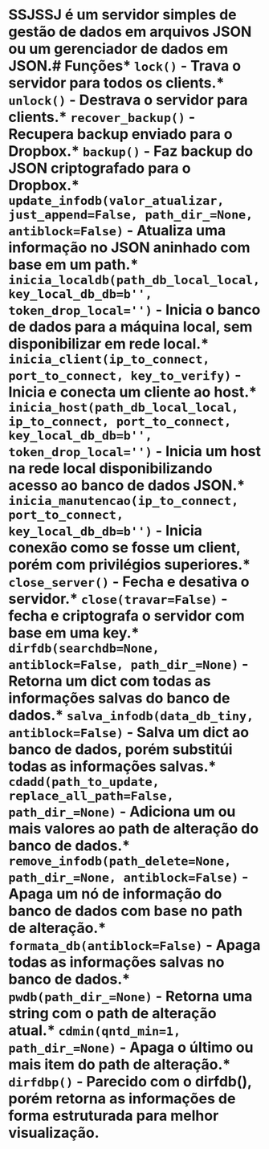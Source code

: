 # SSJ**SSJ** é um servidor simples de gestão de dados em arquivos JSON ou um gerenciador de dados em JSON.# Funções* `lock()` - Trava o servidor para todos os clients.* `unlock()` - Destrava o servidor para clients.* `recover_backup()` - Recupera backup enviado para o Dropbox.* `backup()` - Faz backup do JSON criptografado para o Dropbox.* `update_infodb(valor_atualizar, just_append=False, path_dir_=None, antiblock=False)` - Atualiza uma informação no JSON aninhado com base em um path.* `inicia_localdb(path_db_local_local, key_local_db_db=b'', token_drop_local='')` - Inicia o banco de dados para a máquina local, sem disponibilizar em rede local.* `inicia_client(ip_to_connect, port_to_connect, key_to_verify)` - Inicia e conecta um cliente ao host.* `inicia_host(path_db_local_local, ip_to_connect, port_to_connect, key_local_db_db=b'', token_drop_local='')` - Inicia um host na rede local disponibilizando acesso ao banco de dados JSON.* `inicia_manutencao(ip_to_connect, port_to_connect, key_local_db_db=b'')` - Inicia conexão como se fosse um client, porém com privilégios superiores.* `close_server()` - Fecha e desativa o servidor.* `close(travar=False)` - fecha e criptografa o servidor com base em uma key.* `dirfdb(searchdb=None, antiblock=False, path_dir_=None)` - Retorna um dict com todas as informações salvas do banco de dados.* `salva_infodb(data_db_tiny, antiblock=False)` - Salva um dict ao banco de dados, porém substitúi todas as informações salvas.* `cdadd(path_to_update, replace_all_path=False, path_dir_=None)` - Adiciona um ou mais valores ao path de alteração do banco de dados.* `remove_infodb(path_delete=None, path_dir_=None, antiblock=False)` - Apaga um nó de informação do banco de dados com base no path de alteração.* `formata_db(antiblock=False)` - Apaga todas as informações salvas no banco de dados.* `pwdb(path_dir_=None)` - Retorna uma string com o path de alteração atual.* `cdmin(qntd_min=1, path_dir_=None)` - Apaga o último ou mais item do path de alteração.* `dirfdbp()` - Parecido com o dirfdb(), porém retorna as informações de forma estruturada para melhor visualização.